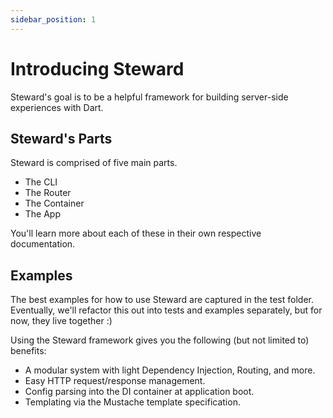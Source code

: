 ```yaml
---
sidebar_position: 1
---
```


# Introducing Steward

Steward's goal is to be a helpful framework for building server-side experiences with Dart.

## Steward's Parts

Steward is comprised of five main parts.

- The CLI
- The Router
- The Container
- The App

You'll learn more about each of these in their own respective documentation.

## Examples

The best examples for how to use Steward are captured in the test folder. Eventually, we'll refactor this out into tests and examples separately, but for now, they live together :)

Using the Steward framework gives you the following (but not limited to) benefits:

- A modular system with light Dependency Injection, Routing, and more.
- Easy HTTP request/response management.
- Config parsing into the DI container at application boot.
- Templating via the Mustache template specification.

